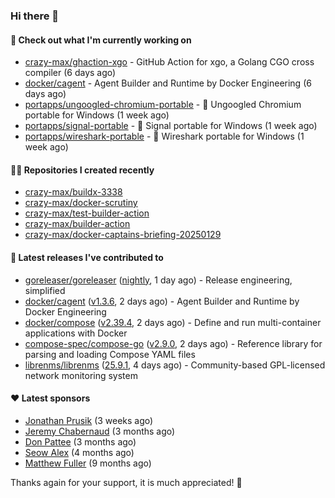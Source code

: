 ### Hi there 👋

#### 👷 Check out what I'm currently working on

- [crazy-max/ghaction-xgo](https://github.com/crazy-max/ghaction-xgo) - GitHub Action for xgo, a Golang CGO cross compiler (6 days ago)
- [docker/cagent](https://github.com/docker/cagent) - Agent Builder and Runtime by Docker Engineering (6 days ago)
- [portapps/ungoogled-chromium-portable](https://github.com/portapps/ungoogled-chromium-portable) - 🚀 Ungoogled Chromium portable for Windows (1 week ago)
- [portapps/signal-portable](https://github.com/portapps/signal-portable) - 🚀 Signal portable for Windows (1 week ago)
- [portapps/wireshark-portable](https://github.com/portapps/wireshark-portable) - 🚀 Wireshark portable for Windows (1 week ago)

#### 👨‍💻 Repositories I created recently

- [crazy-max/buildx-3338](https://github.com/crazy-max/buildx-3338)
- [crazy-max/docker-scrutiny](https://github.com/crazy-max/docker-scrutiny)
- [crazy-max/test-builder-action](https://github.com/crazy-max/test-builder-action)
- [crazy-max/builder-action](https://github.com/crazy-max/builder-action)
- [crazy-max/docker-captains-briefing-20250129](https://github.com/crazy-max/docker-captains-briefing-20250129)

#### 🚀 Latest releases I've contributed to

- [goreleaser/goreleaser](https://github.com/goreleaser/goreleaser) ([nightly](https://github.com/goreleaser/goreleaser/releases/tag/nightly), 1 day ago) - Release engineering, simplified
- [docker/cagent](https://github.com/docker/cagent) ([v1.3.6](https://github.com/docker/cagent/releases/tag/v1.3.6), 2 days ago) - Agent Builder and Runtime by Docker Engineering
- [docker/compose](https://github.com/docker/compose) ([v2.39.4](https://github.com/docker/compose/releases/tag/v2.39.4), 2 days ago) - Define and run multi-container applications with Docker
- [compose-spec/compose-go](https://github.com/compose-spec/compose-go) ([v2.9.0](https://github.com/compose-spec/compose-go/releases/tag/v2.9.0), 2 days ago) - Reference library for parsing and loading Compose YAML files
- [librenms/librenms](https://github.com/librenms/librenms) ([25.9.1](https://github.com/librenms/librenms/releases/tag/25.9.1), 4 days ago) - Community-based GPL-licensed network monitoring system

#### ❤️ Latest sponsors
- [Jonathan Prusik](https://github.com/jprusik) (3 weeks ago)
- [Jeremy Chabernaud](https://github.com/djerfy) (3 months ago)
- [Don Pattee](https://github.com/DPattee) (3 months ago)
- [Seow Alex](https://github.com/seowalex) (4 months ago)
- [Matthew Fuller](https://github.com/mathematics333) (9 months ago)

Thanks again for your support, it is much appreciated! 🙏
